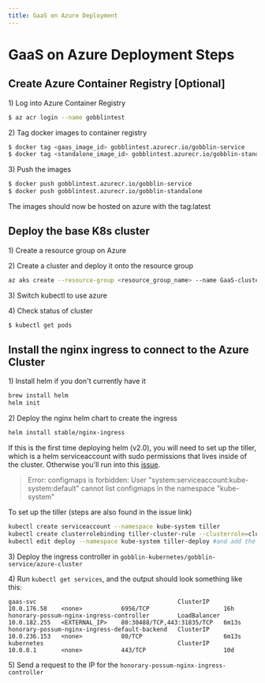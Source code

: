 ```yaml
---
title: GaaS on Azure Deployment
---
```


# GaaS on Azure Deployment Steps

## Create Azure Container Registry [Optional]

1\) Log into Azure Container Registry

```bash
$ az acr login --name gobblintest
```

2\) Tag docker images to container registry

```bash
$ docker tag <gaas_image_id> gobblintest.azurecr.io/gobblin-service
$ docker tag <standalone_image_id> gobblintest.azurecr.io/gobblin-standalone
```

3\) Push the images

```bash
$ docker push gobblintest.azurecr.io/gobblin-service
$ docker push gobblintest.azurecr.io/gobblin-standalone
```

The images should now be hosted on azure with the tag:latest

## Deploy the base K8s cluster

1\) Create a resource group on Azure

2\) Create a cluster and deploy it onto the resource group

```bash
az aks create --resource-group <resource_group_name> --name GaaS-cluster-test --node-count 1 --enable-addons monitoring --generate-ssh-keys
```

3\) Switch kubectl to use azure

4\) Check status of cluster

```bash
$ kubectl get pods
```

## Install the nginx ingress to connect to the Azure Cluster

1\) Install helm if you don't currently have it

```bash
brew install helm
helm init
```

2\) Deploy the nginx helm chart to create the ingress

```bash
helm install stable/nginx-ingress
```

If this is the first time deploying helm (v2.0), you will need to set up the tiller, which is a helm serviceaccount with sudo permissions that lives inside of the cluster. Otherwise you'll run into this [issue](https://github.com/helm/helm/issues/2224).

> Error: configmaps is forbidden: User "system:serviceaccount:kube-system:default" cannot list configmaps in the namespace "kube-system"

To set up the tiller \(steps are also found in the issue link\)

```bash
kubectl create serviceaccount --namespace kube-system tiller
kubectl create clusterrolebinding tiller-cluster-rule --clusterrole=cluster-admin --serviceaccount=kube-system:tiller
kubectl edit deploy --namespace kube-system tiller-deploy #and add the line serviceAccount: tiller to spec/template/spec
```

3\) Deploy the ingress controller in `gobblin-kubernetes/gobblin-service/azure-cluster`

4\) Run `kubectl get services`, and the output should look something like this:

```text
gaas-svc                                        ClusterIP      10.0.176.58    <none>           6956/TCP                     16h
honorary-possum-nginx-ingress-controller        LoadBalancer   10.0.182.255   <EXTERNAL_IP>    80:30488/TCP,443:31835/TCP   6m13s
honorary-possum-nginx-ingress-default-backend   ClusterIP      10.0.236.153   <none>           80/TCP                       6m13s
kubernetes                                      ClusterIP      10.0.0.1       <none>           443/TCP                      10d
```

5\) Send a request to the IP for the `honorary-possum-nginx-ingress-controller`
